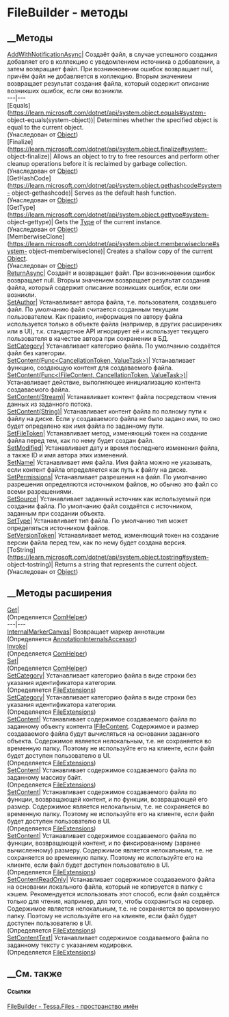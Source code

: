 # FileBuilder - методы
##  __Методы
[AddWithNotificationAsync](M_Tessa_Files_FileBuilder_AddWithNotificationAsync.htm)|
Создаёт файл, в случае успешного создания добавляет его в коллекцию с
уведомлением источника о добавлении, а затем возвращает файл. При
возникновении ошибок возвращает null, причём файл не добавляется в коллекцию.
Вторым значением возвращает результат создания файла, который содержит
описание возникших ошибок, если они возникли.  
---|---  
[Equals](https://learn.microsoft.com/dotnet/api/system.object.equals#system-
object-equals\(system-object\))| Determines whether the specified object is
equal to the current object.  
(Унаследован от
[Object](https://learn.microsoft.com/dotnet/api/system.object))  
[Finalize](https://learn.microsoft.com/dotnet/api/system.object.finalize#system-
object-finalize)| Allows an object to try to free resources and perform other
cleanup operations before it is reclaimed by garbage collection.  
(Унаследован от
[Object](https://learn.microsoft.com/dotnet/api/system.object))  
[GetHashCode](https://learn.microsoft.com/dotnet/api/system.object.gethashcode#system-
object-gethashcode)| Serves as the default hash function.  
(Унаследован от
[Object](https://learn.microsoft.com/dotnet/api/system.object))  
[GetType](https://learn.microsoft.com/dotnet/api/system.object.gettype#system-
object-gettype)| Gets the
[Type](https://learn.microsoft.com/dotnet/api/system.type) of the current
instance.  
(Унаследован от
[Object](https://learn.microsoft.com/dotnet/api/system.object))  
[MemberwiseClone](https://learn.microsoft.com/dotnet/api/system.object.memberwiseclone#system-
object-memberwiseclone)| Creates a shallow copy of the current
[Object](https://learn.microsoft.com/dotnet/api/system.object).  
(Унаследован от
[Object](https://learn.microsoft.com/dotnet/api/system.object))  
[ReturnAsync](M_Tessa_Files_FileBuilder_ReturnAsync.htm)|  Создаёт и
возвращает файл. При возникновении ошибок возвращает null. Вторым значением
возвращает результат создания файла, который содержит описание возникших
ошибок, если они возникли.  
[SetAuthor](M_Tessa_Files_FileBuilder_SetAuthor.htm)|  Устанавливает автора
файла, т.е. пользователя, создавшего файл. По умолчанию файл считается
созданным текущим пользователем. Как правило, информация по автору файла
используется только в объекте файла (например, в других расширениях или в UI),
т.к. стандартное API игнорирует её и использует текущего пользователя в
качестве автора при сохранении в БД.  
[SetCategory](M_Tessa_Files_FileBuilder_SetCategory.htm)|  Устанавливает
категорию файла. По умолчанию создаётся файл без категории.  
[SetContent(Func<CancellationToken,
ValueTask<IFileContent>>)](M_Tessa_Files_FileBuilder_SetContent.htm)|
Устанавливает функцию, создающую контент для создаваемого файла.  
[SetContent(Func<IFileContent, CancellationToken,
ValueTask>)](M_Tessa_Files_FileBuilder_SetContent_1.htm)| Устанавливает
действие, выполняющее инициализацию контента создаваемого файла.  
[SetContent(Stream)](M_Tessa_Files_FileBuilder_SetContent_2.htm)|
Устанавливает контент файла посредством чтения данных из заданного потока.  
[SetContent(String)](M_Tessa_Files_FileBuilder_SetContent_3.htm)|
Устанавливает контент файла по полному пути к файлу на диске. Если у
создаваемого файла не было задано имя, то оно будет определено как имя файла
по заданному пути.  
[SetFileToken](M_Tessa_Files_FileBuilder_SetFileToken.htm)| Устанавливает
метод, изменяющий токен на создание файла перед тем, как по нему будет создан
файл.  
[SetModified](M_Tessa_Files_FileBuilder_SetModified.htm)|  Устанавливает дату
и время последнего изменения файла, а также ID и имя автора этих изменений.  
[SetName](M_Tessa_Files_FileBuilder_SetName.htm)|  Устанавливает имя файла.
Имя файла можно не указывать, если контент файла определяется как путь к файлу
на диске.  
[SetPermissions](M_Tessa_Files_FileBuilder_SetPermissions.htm)|  Устанавливает
разрешения на файл. По умолчанию разрешения определяются источником файлов, но
обычно это файл со всеми разрешениями.  
[SetSource](M_Tessa_Files_FileBuilder_SetSource.htm)|  Устанавливает заданный
источник как используемый при создании файла. По умолчанию файл создаётся с
источником, заданным при создании объекта.  
[SetType](M_Tessa_Files_FileBuilder_SetType.htm)|  Устанавливает тип файла. По
умолчанию тип может определяться источником файлов.  
[SetVersionToken](M_Tessa_Files_FileBuilder_SetVersionToken.htm)|
Устанавливает метод, изменяющий токен на создание версии файла перед тем, как
по нему будет создана версия.  
[ToString](https://learn.microsoft.com/dotnet/api/system.object.tostring#system-
object-tostring)| Returns a string that represents the current object.  
(Унаследован от
[Object](https://learn.microsoft.com/dotnet/api/system.object))  
##  __Методы расширения
[Get](M_Tessa_Extensions_Default_Client_EDS_ComHelper_Get.htm)|  
(Определяется
[ComHelper](T_Tessa_Extensions_Default_Client_EDS_ComHelper.htm))  
---|---  
[InternalMarkerCanvas](M_Tessa_UI_Views_Charting_Annotations_AnnotationInternalsAccessor_InternalMarkerCanvas.htm)|
Возвращает маркер аннотации  
(Определяется
[AnnotationInternalsAccessor](T_Tessa_UI_Views_Charting_Annotations_AnnotationInternalsAccessor.htm))  
[Invoke](M_Tessa_Extensions_Default_Client_EDS_ComHelper_Invoke.htm)|  
(Определяется
[ComHelper](T_Tessa_Extensions_Default_Client_EDS_ComHelper.htm))  
[Set](M_Tessa_Extensions_Default_Client_EDS_ComHelper_Set.htm)|  
(Определяется
[ComHelper](T_Tessa_Extensions_Default_Client_EDS_ComHelper.htm))  
[SetCategory](M_Tessa_Files_FileExtensions_SetCategory.htm)|  Устанавливает
категорию файла в виде строки без указания идентификатора категории.  
(Определяется [FileExtensions](T_Tessa_Files_FileExtensions.htm))  
[SetCategory](M_Tessa_Files_FileExtensions_SetCategory_1.htm)|  Устанавливает
категорию файла в виде строки без указания идентификатора категории.  
(Определяется [FileExtensions](T_Tessa_Files_FileExtensions.htm))  
[SetContent](M_Tessa_Files_FileExtensions_SetContent_3.htm)|  Устанавливает
содержимое создаваемого файла по заданному объекту контента
[IFileContent](T_Tessa_Files_IFileContent.htm). Содержимое и размер
создаваемого файла будут вычисляться на основании заданного объекта.
Содержимое является нелокальным, т.е. не сохраняется во временную папку.
Поэтому не используйте его на клиенте, если файл будет доступен пользователю в
UI.  
(Определяется [FileExtensions](T_Tessa_Files_FileExtensions.htm))  
[SetContent](M_Tessa_Files_FileExtensions_SetContent.htm)|  Устанавливает
содержимое создаваемого файла по заданному массиву байт.  
(Определяется [FileExtensions](T_Tessa_Files_FileExtensions.htm))  
[SetContent](M_Tessa_Files_FileExtensions_SetContent_1.htm)|  Устанавливает
содержимое создаваемого файла по функции, возвращающей контент, и по функции,
возвращающей его размер. Содержимое является нелокальным, т.е. не сохраняется
во временную папку. Поэтому не используйте его на клиенте, если файл будет
доступен пользователю в UI.  
(Определяется [FileExtensions](T_Tessa_Files_FileExtensions.htm))  
[SetContent](M_Tessa_Files_FileExtensions_SetContent_2.htm)|  Устанавливает
содержимое создаваемого файла по функции, возвращающей контент, и по
фиксированному (заранее вычисленному) размеру. Содержимое является
нелокальным, т.е. не сохраняется во временную папку. Поэтому не используйте
его на клиенте, если файл будет доступен пользователю в UI.  
(Определяется [FileExtensions](T_Tessa_Files_FileExtensions.htm))  
[SetContentReadOnly](M_Tessa_Files_FileExtensions_SetContentReadOnly.htm)|
Устанавливает содержимое создаваемого файла на основании локального файла,
который не копируется в папку с кэшем. Рекомендуется использовать этот способ,
если файл создаётся только для чтения, например, для того, чтобы сохраниться
на сервер. Содержимое является нелокальным, т.е. не сохраняется во временную
папку. Поэтому не используйте его на клиенте, если файл будет доступен
пользователю в UI.  
(Определяется [FileExtensions](T_Tessa_Files_FileExtensions.htm))  
[SetContentText](M_Tessa_Files_FileExtensions_SetContentText.htm)|
Устанавливает содержимое создаваемого файла по заданному тексту с указанием
кодировки.  
(Определяется [FileExtensions](T_Tessa_Files_FileExtensions.htm))  
##  __См. также
#### Ссылки
[FileBuilder - ](T_Tessa_Files_FileBuilder.htm)
[Tessa.Files - пространство имён](N_Tessa_Files.htm)
